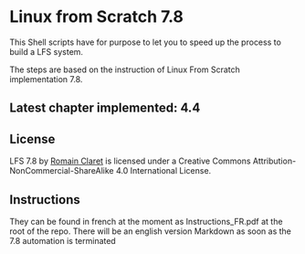 # Linux from Scratch 7.8

This Shell scripts have for purpose to let you to speed up the process to build a LFS system.

The steps are based on the instruction of Linux From Scratch implementation 7.8.

## Latest chapter implemented: 4.4

## License

LFS 7.8 by [Romain Claret](http://www.romainclaret.com) is licensed under a Creative Commons Attribution-NonCommercial-ShareAlike 4.0 International License.

## Instructions
They can be found in french at the moment as Instructions_FR.pdf at the root of the repo.
There will be an english version Markdown as soon as the 7.8 automation is terminated
